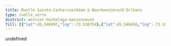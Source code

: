 ```yaml
---
title: Ruelle Sainte-Catherine/Adam & Bourbonnière/d'Orléans
type: ruelle_verte
district: mercier-hochelaga-maisonneuve
fill: [{"lat":45.546997,"lng":-73.538754},{"lat":45.546456,"lng":-73.537252}]
---
```


undefined